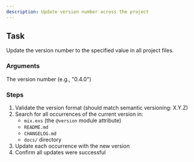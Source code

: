 ```yaml
---
description: Update version number across the project
---
```


## Task
Update the version number to the specified value in all project files.

### Arguments
The version number (e.g., "0.4.0")

### Steps
1. Validate the version format (should match semantic versioning: X.Y.Z)
2. Search for all occurrences of the current version in:
   - `mix.exs` (the `@version` module attribute)
   - `README.md`
   - `CHANGELOG.md`
   - `docs/` directory
3. Update each occurrence with the new version
4. Confirm all updates were successful

